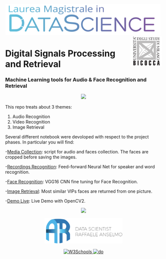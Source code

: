 <p float="left">
 <img src="https://github.com/RaffaeleAns/AML-Assignments/blob/master/images/DS%20Logo.png" width = "500"/>
 <img src="https://github.com/RaffaeleAns/AML-Assignments/blob/master/images/Bicocca%20Logo.png" width = "100" align="right"/>
</p>

# Digital Signals Processing and Retrieval
### Machine Learning tools for Audio & Face Recognition and Retrieval


<p align="center">
	<img src="https://github.com/RaffaeleAns/DSIM/blob/master/images/example.gif">
</p>

This repo treats about 3 themes:

1. Audio Recognition
2. Video Recognition
3. Image Retrieval

Several different notebook were devoloped with respect to the project phases. In particular you will find:

-[Media Collection](https://github.com/RaffaeleAns/DSIM/blob/master/Codes/Media%20Collection.ipynb): script for audio and faces collection. The faces are cropped before saving the images.

-[Recordings Recognition](https://github.com/RaffaeleAns/DSIM/blob/master/Codes/Recordings%20Recognition.ipynb): Feed-forward Neural Net for speaker and word recognition. 

-[Face Recognition](https://github.com/RaffaeleAns/DSIM/blob/master/Codes/Face%20Recognition.ipynb): VGG16 CNN fine tuning for Face Recognition.

-[Image Retrieval](https://github.com/RaffaeleAns/DSIM/blob/master/Codes/Image%20Retrieval.ipynb): Most similar VIPs faces are returned from one picture.

-[Demo Live](https://github.com/RaffaeleAns/DSIM/blob/master/Codes/Demo%20Live.ipynb): Live Demo with OpenCV2.

<p align = "center">
  <img src="https://github.com/RaffaeleAns/DSIM/blob/master/images/PO.png" width = "550">
</p>    


<p align = "center">
  <img src="https://github.com/RaffaeleAns/AML-Assignments/blob/master/images/AR%20Logo.png" width = "250">
</p>    
    
    
<p align = "center">
<a href="https://github.com/RaffaeleAns">
<img border="0" alt="W3Schools" src="https://github.com/RaffaeleAns/Foundation-of-CS-Exam-Project/blob/master/images/GitHub%20Logo.png" width="20" height="20">
</a>
 <a href="https://www.linkedin.com/in/raffaele-anselmo-213a0a179">
<img border="0" alt="do" src="https://github.com/RaffaeleAns/Foundation-of-CS-Exam-Project/blob/master/images/LinkedIn%20Logo.png" width="20" height="20">
</a>
</p>

